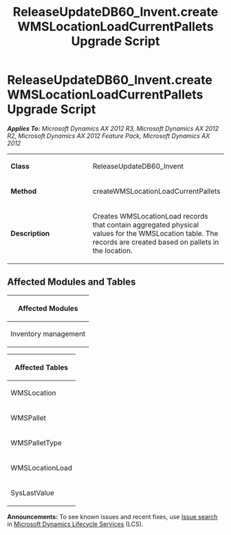 ﻿---
title: ReleaseUpdateDB60_Invent.createWMSLocationLoadCurrentPallets Upgrade Script
TOCTitle: ReleaseUpdateDB60_Invent.createWMSLocationLoadCurrentPallets Upgrade Script
ms:assetid: 2d52c6d2-b9c5-d22e-5bfa-ae12d3159fdc
ms:mtpsurl: https://msdn.microsoft.com/en-us/library/JJ735995(v=AX.60)
ms:contentKeyID: 49707412
ms.date: 05/18/2015
mtps_version: v=AX.60
---

# ReleaseUpdateDB60\_Invent.createWMSLocationLoadCurrentPallets Upgrade Script 


_**Applies To:** Microsoft Dynamics AX 2012 R3, Microsoft Dynamics AX 2012 R2, Microsoft Dynamics AX 2012 Feature Pack, Microsoft Dynamics AX 2012_

<table>
<colgroup>
<col style="width: 50%" />
<col style="width: 50%" />
</colgroup>
<tbody>
<tr class="odd">
<td><p><strong>Class</strong></p></td>
<td><p>ReleaseUpdateDB60_Invent</p></td>
</tr>
<tr class="even">
<td><p><strong>Method</strong></p></td>
<td><p>createWMSLocationLoadCurrentPallets</p></td>
</tr>
<tr class="odd">
<td><p><strong>Description</strong></p></td>
<td><p>Creates WMSLocationLoad records that contain aggregated physical values for the WMSLocation table. The records are created based on pallets in the location.</p></td>
</tr>
</tbody>
</table>


## Affected Modules and Tables

<table>
<colgroup>
<col style="width: 100%" />
</colgroup>
<thead>
<tr class="header">
<th><p>Affected Modules</p></th>
</tr>
</thead>
<tbody>
<tr class="odd">
<td><p>Inventory management</p></td>
</tr>
</tbody>
</table>


<table>
<colgroup>
<col style="width: 100%" />
</colgroup>
<thead>
<tr class="header">
<th><p>Affected Tables</p></th>
</tr>
</thead>
<tbody>
<tr class="odd">
<td><p>WMSLocation</p></td>
</tr>
<tr class="even">
<td><p>WMSPallet</p></td>
</tr>
<tr class="odd">
<td><p>WMSPalletType</p></td>
</tr>
<tr class="even">
<td><p>WMSLocationLoad</p></td>
</tr>
<tr class="odd">
<td><p>SysLastValue</p></td>
</tr>
</tbody>
</table>

  
**Announcements:** To see known issues and recent fixes, use [Issue search](http://go.microsoft.com/fwlink/?linkid=389258) in [Microsoft Dynamics Lifecycle Services](http://go.microsoft.com/fwlink/?linkid=306505) (LCS).

